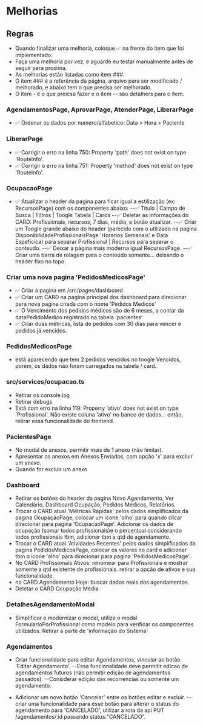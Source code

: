 # Melhorias

## Regras
- Quando finalizar uma melhoria, coloque ✅ na frente do item que foi implementado.
- Faça uma melhoria por vez, e aguarde eu testar manualmente antes de seguir para proxima.
- As melhorias estão listadas como item ###.
- O item ### é a referência da página, arquivo para ser modificado / melhorado, e abaixo tem o que precisa ser melhorado.
- O item - é o que preicsa fazer e o item -- são detalhers para o item.

### AgendamentosPage, AprovarPage, AtenderPage, LiberarPage
- ✅ Ordenar os dados por numero/alfabetico: Data > Hora > Paciente

### LiberarPage
- ✅ Corrigir o erro na linha 750: Property 'path' does not exist on type 'RouteInfo'.
- ✅ Corrigir o erro na linha 751: Property 'method' does not exist on type 'RouteInfo'.

### OcupacaoPage
- ✅ Atualizar o header da pagina para ficar igual a estilização (ex: RecursosPage) com os componentes abaixo:
--✅ Titulo | Campo de Busca | Filtros | Toogle Tabela | Cards
--✅ Deletar as informações do CARD: Profissionais, recursos, 7 dias, média, e botão atualizar.
--✅ Criar um Toogle grande abaixo do header (parecido com o utilizado na pagina DisponibilidadeProfissionaisPage 'Horarios Semanais' e Data Espeficica) para separar Profissional | Recursos para separar o conteudo.
--✅ Deixar a página mais moderna igual RecursosPage.
--✅ Criar uma barra de rolagem para o conteúdo somente... deixando o header fixo no topo.

### Criar uma nova pagina 'PedidosMedicosPage'
- ✅ Criar a pagina em /src/pages/dashboard
- ✅ Criar um CARD na pagina principal dos dashboard para direcionar para nova pagina criada com o nome 'Pedidos Medicos'
- ✅ O Vencimento dos pedidos médicos são de 6 meses, a contar da dataPedidoMedico registrado na tabela 'pacientes'
- ✅ Criar duas métricas, lista de  pedidos com 30 dias para vencer e pedidos já vencidos.

### PedidosMedicosPage
- está aparecendo que tem 2 pedidos vencidos no toogle Vencidos, porém, os dados não foram carregados na tabela / card.

### src/services/ocupacao.ts
- Retirar os console.log
- Retirar debugs
- Está com erro na linha 119: Property 'ativo' does not exist on type 'Profissional'. Não existe coluna 'ativo' no banco de dados... então, retirar essa funcionalidade do frontend.

### PacientesPage
- No modal de anexos, permitir mais de 1 anexo (não limitar).
- Apresentar os anexos em Anexos Enviados, com opção 'x' para excluir um anexo.
- Quando for excluir um anexo

### Dashboard
- Retirar os botões do header da pagina Novo Agendamento, Ver Calendário, Dashboard Ocupação, Pedidos Médicos, Relatórios.
- Trocar o CARD atual 'Métricas Rápidas' pelos dados simplificados da pagina OcupaçãoPage, colocar um icone 'olho' para quando clicar direcionar para pagina 'OcupacaoPage'. Adicionar os dados de ocupação (somar todos profissionais)e o percentual considerando todos profissionais tbm, adicionar tbm a qtd de agendamento.
- Trocar o CARD atual 'Atividades Recentes' pelos dados simplificados da pagina PedidosMedicosPage, colocar os valores no card e adicionar tbm o icone 'olho' para direcionar para pagina 'PedidosMedicosPage'.
- No CARD Profissionais Ativos: renomear para Profissionais e mostrar somente a qtd existente de profissionais. retirar a opção de ativos e sua funcionalidade.
- no CARD Agendamento Hoje: buscar dados reais dos agendamentos.
- Deletar o CARD Ocupação Média.

### DetalhesAgendamentoModal
- Simplificar e modernizar o modal, utilize o modal FormularioPorProfissional como modelo para verificar os componentes utilizados. Retirar a parte de 'informação do Sistema'

### Agendamentos
- Criar funcionalidade para editar Agendamentos, vincular ao botão 'Editar Agendamento'.
--Essa funcionalidade deve permitir edicao de agendamentos futuros (não permitir edição de agendamentos passados).
--Considerar edição das recorrencias ou somente um agendamento.

- Adicionar um novo botão 'Cancelar' entre os botões editar e excluir.
--criar uma funcionalidade para esse botão para alterar o status do agendamento para 'CANCELADO', utilizar a rota da api PUT /agendamentos/:id passando status:"CANCELADO".